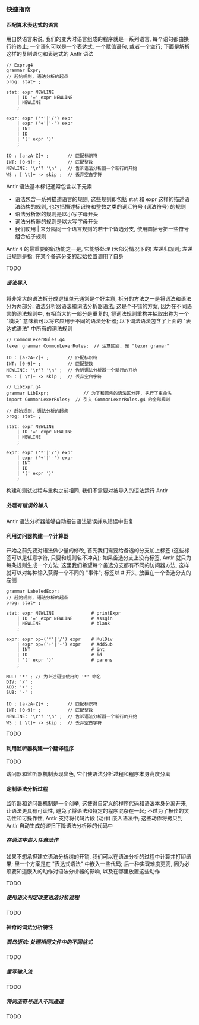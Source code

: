### 快速指南

#### 匹配算术表达式的语言
用自然语言来说, 我们的变大时语言组成的程序就是一系列语言, 每个语句都由换行符终止; 一个语句可以是一个表达式, 一个赋值语句, 或者一个空行; 下面是解析这样的复制语句和表达式的 Antlr 语法
```
// Expr.g4
grammar Expr;
// 起始规则, 语法分析的起点
prog: stat+ ;

stat: expr NEWLINE
    | ID '=' expr NEWLINE
    | NEWLINE
    ;

expr: expr ('*'|'/') expr
    | expr ('+'|'-') expr
    | INT
    | ID
    | '(' expr ')'
    ;

ID : [a-zA-Z]+ ;       // 匹配标识符
INT: [0-9]+ ;          // 匹配整数
NEWLINE: '\r'? '\n' ;  // 告诉语法分析器一个新行的开始
WS : [ \t]+ -> skip ;  // 丢弃空白字符
```
Antlr 语法基本标记通常包含以下元素
- 语法包含一系列描述语言的规则, 这些规则即包括 stat 和 expr 这样的描述语法结构的规则, 也包括描述标识符和整数之类的词汇符号 (词法符号) 的规则
- 语法分析器的规则是以小写字母开头
- 词法分析器的规则是以大写字母开头
- 我们使用 | 来分隔同一个语言规则的若干个备选分支, 使用圆括号把一些符号组合成子规则

Antlr 4 的最重要的新功能之一是, 它能够处理 (大部分情况下的) 左递归规则; 左递归规则是指: 在某个备选分支的起始位置调用了自身

TODO

##### 语法导入
将非常大的语法拆分成逻辑单元通常是个好主意, 拆分的方法之一是将词法和语法分为两部分: 语法分析器语法和词法分析器语法; 这是个不错的方案, 因为在不同语言的词法规则中, 有相当大的一部分是重复的, 将词法规则重构并抽取出称为一个 "模块" 意味着可以将它应用于不同的语法分析器; 以下词法语法包含了上面的 "表达式语法" 中所有的词法规则
```
// CommonLexerRules.g4
lexer grammar CommonLexerRules;  // 注意区别, 是 "lexer gramar"

ID : [a-zA-Z]+ ;       // 匹配标识符
INT: [0-9]+ ;          // 匹配整数
NEWLINE: '\r'? '\n' ;  // 告诉语法分析器一个新行的开始
WS : [ \t]+ -> skip ;  // 丢弃空白字符
```
```
// LibExpr.g4
grammar LibExpr;             // 为了和原先的语法区分开, 执行了重命名
import CommonLexerRules;  // 引入 CommonLexerRules.g4 的全部规则

// 起始规则, 语法分析的起点
prog: stat+ ;

stat: expr NEWLINE
    | ID '=' expr NEWLINE
    | NEWLINE
    ;

expr: expr ('*'|'/') expr
    | expr ('+'|'-') expr
    | INT
    | ID
    | '(' expr ')'
    ;
```
构建和测试过程与重构之前相同, 我们不需要对被导入的语法运行 Antlr

##### 处理有错误的输入
Antlr 语法分析器能够自动报告语法错误并从错误中恢复

#### 利用访问器构建一个计算器
开始之前先要对语法做少量的修改, 首先我们需要给备选的分支加上标签 (这些标签可以是任意字符, 只要和规则名不冲突); 如果备选分支上没有标签, Antlr 就只为每条规则生成一个方法; 这里我们希望每个备选分支都有不同的访问器方法, 这样就可以对每种输入获得一个不同的 "事件"; 标签以 # 开头, 放置在一个备选分支的左侧
```
grammar LabeledExpr;
// 起始规则, 语法分析的起点
prog: stat+ ;

stat: expr NEWLINE              # printExpr
    | ID '=' expr NEWLINE       # assgin
    | NEWLINE                   # blank
    ;

expr: expr op=('*'|'/') expr    # MulDiv
    | expr op=('+'|'-') expr    # AddSub
    | INT                       # int
    | ID                        # id
    | '(' expr ')'              # parens
    ;

MUL: '*' ; // 为上述语法使用的 '*' 命名
DIV: '/' ;
ADD: '+' ;
SUB: '-' ;

ID : [a-zA-Z]+ ;       // 匹配标识符
INT: [0-9]+ ;          // 匹配整数
NEWLINE: '\r'? '\n' ;  // 告诉语法分析器一个新行的开始
WS : [ \t]+ -> skip ;  // 丢弃空白字符
```
TODO

#### 利用监听器构建一个翻译程序
TODO

访问器和监听器机制表现出色, 它们使语法分析过程和程序本身高度分离

#### 定制语法分析过程
监听器和访问器机制是一个创举, 这使得自定义的程序代码和语法本身分离开来, 让语法更具有可读性, 避免了将语法和特定的程序混杂在一起; 不过为了极佳的灵活性和可操作性, Antlr 支持将代码片段 (动作) 嵌入语法中; 这些动作将拷贝到 Antlr 自动生成的递归下降语法分析器的代码中

##### 在语法中嵌入任意动作
如果不想承担建立语法分析树的开销, 我们可以在语法分析的过程中计算并打印结果; 里一个方案是在 "表达式语法" 中嵌入一些代码; 后一种实现难度更高, 因为必须要知道嵌入的动作对语法分析器的影响, 以及在哪里放置这些动作

TODO

##### 使用语义判定改变语法分析过程
TODO

#### 神奇的词法分析特性

##### 孤岛语法: 处理相同文件中的不同格式
TODO

##### 重写输入流
TODO

##### 将词法符号送入不同通道
TODO
